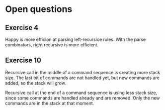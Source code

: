 
# Open questions

## Exercise 4
Happy is more efficion at parsing left-recursice rules. With the parse combinators, right recursive is more efficient.
## Exercise 10
Recursive call in the middle of a command sequence is creating more stack size. The last bit of commands are not handled yet, but new commands are
added, so the stack will grow.

Recursive call at the end of a command sequence is using less stack size, since some commands are handled already and are removed. Only the new commands are in the stack at that moment.
